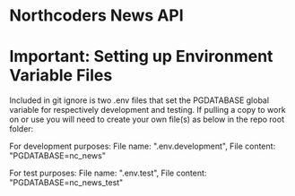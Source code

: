 # Northcoders News API


# Important: Setting up Environment Variable Files
Included in git ignore is two .env files that set the PGDATABASE global variable for respectively development and testing.  If pulling a copy to work on or use you will need to create your own file(s) as below in the repo root folder:

For development purposes:
File name: ".env.development", File content: "PGDATABASE=nc_news"

For test purposes:
File name: ".env.test", File content: "PGDATABASE=nc_news_test"
